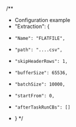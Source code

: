 /**
 * Configuration example
 * "Extraction": {
 *     "Name": "FLATFILE",
 *     "path": "....csv",
 *     "skipHeaderRows": 1,
 *     "bufferSize": 65536,
 *     "batchSize": 10000,
 *     "startFrom": 0,
 *     "afterTaskRunCBs": []
 * }
 */